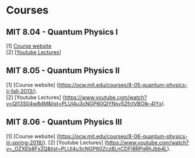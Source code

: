# Courses 

## MIT 8.04 - Quantum Physics I

[1] [Course website](https://ocw.mit.edu/courses/8-04-quantum-physics-i-spring-2016/)  
[2] [[Youtube Lectures](https://www.youtube.com/watch?v=jANZxzetPaQ&list=PLUl4u3cNGP60cspQn3N9dYRPiyVWDd80G)] 

## MIT 8.05 - Quantum Physics II


[1] [Course website] (https://ocw.mit.edu/courses/8-05-quantum-physics-ii-fall-2013/).  
[2] [Youtube Lectures] (https://www.youtube.com/watch?v=QI13S04w8dM&list=PLUl4u3cNGP60QlYNsy52fctVBOlk-4lYx).

## MIT 8.06 - Quantum Physics III

[1] [Course website] (https://ocw.mit.edu/courses/8-06-quantum-physics-iii-spring-2018/). 
[2] [Youtube Lectures] (https://www.youtube.com/watch?v=_OZXEb8FxZQ&list=PLUl4u3cNGP60Zcz8LnCDFI8RPqRhJbb4L).
